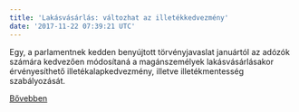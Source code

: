 ```yaml
---
title: 'Lakásvásárlás: változhat az illetékkedvezmény'
date: '2017-11-22 07:39:21 UTC'
---
```


Egy, a parlamentnek kedden benyújtott törvényjavaslat januártól az adózók számára kedvezően módosítaná a magánszemélyek lakásvásárlásakor érvényesíthető illetékalapkedvezmény, illetve illetékmentesség szabályozását.


[Bővebben](http://ift.tt/2zrY0uV)
